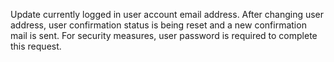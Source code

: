 Update currently logged in user account email address. After changing user address, user confirmation status is being reset and a new confirmation mail is sent. For security measures, user password is required to complete this request.